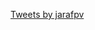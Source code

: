 <!-- div style="position: fixed; z-index: -99; width: 100%; height: 100%">
  <iframe frameborder="0" height="100%" width="100%"
    src="https://youtube.com/embed/NxSDNogkKX0?autoplay=1&controls=0&showinfo=0&autohide=1">
  </iframe>
</div -->

<!-- iframe width="560" height="315" src="https://www.youtube-nocookie.com/embed/NxSDNogkKX0?controls=0" frameborder="0" allow="accelerometer; autoplay; encrypted-media; gyroscope; picture-in-picture" allowfullscreen></iframe -->

<a class="twitter-timeline" data-theme="dark" href="https://twitter.com/jarafpv?ref_src=twsrc%5Etfw">Tweets by jarafpv</a> <script async src="https://platform.twitter.com/widgets.js" charset="utf-8"></script>
